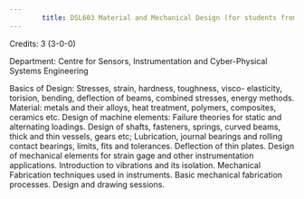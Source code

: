 ```yaml
---
        title: DSL603 Material and Mechanical Design (for students from Electrical/Electronics/Electronics and communication)
---
```

Credits: 3 (3-0-0)

Department: Centre for Sensors, Instrumentation and Cyber-Physical Systems Engineering

Basics of Design: Stresses, strain, hardness, toughness, visco- elasticity, torision, bending, deflection of beams, combined stresses, energy methods. Material: metals and their alloys, heat treatment, polymers, composites, ceramics etc. Design of machine elements: Failure theories for static and alternating loadings. Design of shafts, fasteners, springs, curved beams, thick and thin vessels, gears etc; Lubrication, journal bearings and rolling contact bearings, limits, fits and tolerances. Deflection of thin plates. Design of mechanical elements for strain gage and other instrumentation applications. Introduction to vibrations and its isolation. Mechanical Fabrication techniques used in instruments. Basic mechanical fabrication processes. Design and drawing sessions.